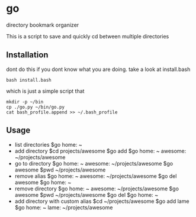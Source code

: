 go
=============

directory bookmark organizer

This is a script to save and quickly cd between multiple directories

Installation
------------

dont do this if you dont know what you are doing. take a look at install.bash

    bash install.bash

which is just a simple script that

    mkdir -p ~/bin
    cp ./go.py ~/bin/go.py
    cat bash_profile.append >> ~/.bash_profile
    

Usage
-----
* list directories
        $go
        home: ~
* add directory
        $cd projects/awesome
        $go add
        $go
        home: ~
        awesome: ~/projects/awesome
* go to directory
        $go
        home: ~
        awesome: ~/projects/awesome
        $go awesome
        $pwd
        ~/projects/awesome
* remove alias
        $go
        home: ~
        awesome: ~/projects/awesome
        $go del awesome
        $go
        home: ~
* remove directory
        $go
        home: ~
        awesome: ~/projects/awesome
        $go awesome
        $pwd
        ~/projects/awesome
        $go del
        $go
        home: ~
* add directory with custom alias
        $cd ~/projects/awesome
        $go add lame
        $go
        home: ~
        lame: ~/projects/awesome

    
    
    
